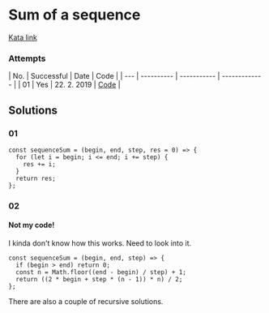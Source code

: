 <h1 id="sumofasequence">Sum of a sequence</h1>
<p><a href="https://www.codewars.com/kata/sum-of-a-sequence/train/javascript">Kata link</a></p>
<h3 id="attempts">Attempts</h3>
<p>| No. | Successful | Date        | Code          |
| --- | ---------- | ----------- | ------------- |
| 01  | Yes        | 22. 2. 2019 | <a href="###01">Code</a> |</p>
<h2 id="solutions">Solutions</h2>
<h3 id="01">01</h3>
<pre><code class="javascript language-javascript">const sequenceSum = (begin, end, step, res = 0) =&gt; {
  for (let i = begin; i &lt;= end; i += step) {
    res += i;
  }
  return res;
};
</code></pre>
<h3 id="02">02</h3>
<h4 id="notmycode">Not my code!</h4>
<p>I kinda don't know how this works. Need to look into it.</p>
<pre><code class="javascript language-javascript">const sequenceSum = (begin, end, step) =&gt; {
  if (begin &gt; end) return 0;
  const n = Math.floor((end - begin) / step) + 1;
  return ((2 * begin + step * (n - 1)) * n) / 2;
};
</code></pre>
<p>There are also a couple of recursive solutions.</p>